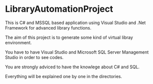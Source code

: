 # LibraryAutomationProject
This is C# and MSSQL based application using Visual Studio and .Net Framework for advanced library functions.

The aim of this project is to generate some kind of virtual libray environment. 

You have to have Visual Studio and Microsoft SQL Server Management Studio in order to see codes.

You are strongly adviced to have the knowlege about C# and SQL.

Everything will be explained one by one in the directories.
